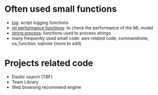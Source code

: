 # Often used small functions

* [log](src/log.py): script logging functions
* [ml performance functions](src/performance_functions.py): to check the performance of the ML model
* [string process](src/string_process.py): functions used to process strings
* many frequently used small code: aws related code, commandnote, os_function, sqlnote
(more to add)

# Projects related code

* Elastic search (TBF)
* Team Library
* Web browsing recommend engine